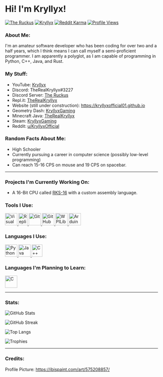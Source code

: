 # Hi! I'm Kryllyx!

[![The Ruckus](https://dcbadge.vercel.app/api/server/MDTF5eGUAC?style=flat&theme=default-inverted)](https://discord.gg/MDTF5eGUAC) [![Kryllyx](https://img.shields.io/youtube/channel/subscribers/UCCvt5Su0rBOPYp17EptU5Sg?style=flat&label=Subscribers&color=FF0000&logo=YouTube)](https://m.youtube.com/channel/UCCvt5Su0rBOPYp17EptU5Sg) [![Reddit Karma](https://img.shields.io/reddit/user-karma/combined/kryllyxofficial?color=FF4500&logo=Reddit&logoColor=FFFFFF)](https://www.reddit.com/user/KryllyxOfficial) [![Profile Views](https://komarev.com/ghpvc/?username=kryllyxoffical01&style=flat&color=blue&label=Profile%20Views)](https://github.com/kryllyxofficial01)

### About Me:
I'm an amateur software developer who has been coding for over two and a half years, which I think means I can call myself a semi-proficient programmer. I am apparently a polyglot, as I am capable of programming in Python, C++, Java, and Rust.

<h3 id="my-stuff">My Stuff:</h3>

- YouTube: [Kryllyx](https://www.youtube.com/channel/UCCvt5Su0rBOPYp17EptU5Sg)
- Discord: TheRealKryllyx#3227
- Discord Server: [The Ruckus](https://discord.gg/MDTF5eGUAC)
- Repl.it: [TheRealKryllyx](https://replit.com/@therealkryllyx)
- Website (still under construction): https://kryllyxofficial01.github.io
- Geometry Dash: [KryllyxGaming](https://gdbrowser.com/u/kryllyxgaming)
- Minecraft Java: [TheRealKryllyx](https://namemc.com/profile/TheRealKryllyx.1)
- Steam: [KryllyxGaming](https://steamcommunity.com/id/KryllyxGaming)
- Reddit: [u/KryllyxOfficial](https://www.reddit.com/user/KryllyxOfficial)

### Random Facts About Me:
- High Schooler
- Currently pursuing a career in computer science (possibly low-level programming)
- Can reach 15-16 CPS on mouse and 19 CPS on spacebar.

---

### Projects I'm Currently Working On:
- A 16-Bit CPU called [RKS-16](https://github.com/kryllyxofficial01/RKS-16) with a custom assembly language.

### Tools I Use:
<p align="left">
<a href="https://code.visualstudio.com">
  <img src="https://cdn.jsdelivr.net/gh/devicons/devicon/icons/vscode/vscode-original.svg" height="40" width="40" alt="Visual Studio Code">
</a>
<a href="https://replit.com">
  <img src="https://user-images.githubusercontent.com/97801783/199977804-e2d80a29-2f81-4985-adfc-eb47c8944481.png" height="40" width="30" alt="Replit">
</a>
<a href="https://git-scm.com/?scrlybrkr=2a887914">
  <img src="https://cdn.jsdelivr.net/gh/devicons/devicon/icons/git/git-plain.svg" height="40" width="40" alt="Git">
</a>
<a href="https://docs.github.com/en/codespaces">
  <img src="https://user-images.githubusercontent.com/97801783/185406328-19ee4420-f497-4fd6-b214-e82c7ffe4fee.png" height="40" width="40" alt="GitHub Codespaces">
</a>
<a href="https://wpilib.org">
  <img src="https://user-images.githubusercontent.com/97801783/185406854-6c7efe05-8cfa-431b-9653-b1448681850c.png" height="40" width="40" alt="WPILib">
</a>
<a href="https://arduino.cc">
  <img src="https://cdn.worldvectorlogo.com/logos/arduino-1.svg" height="40" width="40" alt="Arduino">
</a>

### Languages I Use:
<p align="left">
<a href="https://www.python.org">
  <img src="https://cdn.jsdelivr.net/gh/devicons/devicon/icons/python/python-original.svg" height="40" width="40" alt="Python">
</a>
<a href="https://www.java.com/en">
  <img src="https://cdn.jsdelivr.net/gh/devicons/devicon/icons/java/java-original.svg" height="40" width="40" alt="Java">
</a>
<a href="https://cplusplus.com">
  <img src="https://user-images.githubusercontent.com/42747200/46140125-da084900-c26d-11e8-8ea7-c45ae6306309.png" height="40" width="35" alt="C++">
</a>

### Languages I'm Planning to Learn:
<p align="left">
<a href="https://m.youtube.com/watch?v=dQw4w9WgXcQ">
  <img src="https://cdn.jsdelivr.net/gh/devicons/devicon/icons/c/c-original.svg" height="40" width="40" alt="C">
</a>

---

### Stats:
![GitHub Stats](https://github-readme-stats.vercel.app/api?username=kryllyxofficial01&theme=react&count_private=true&custom_title=GitHub%20Stats&disable_animations=true)

![GitHub Streak](https://streak-stats.demolab.com?user=kryllyxofficial01&theme=react)

![Top Langs](https://github-readme-stats.vercel.app/api/top-langs/?username=kryllyxofficial01&theme=react&hide=Dockerfile,Makefile&layout=compact)

![Trophies](https://github-profile-trophy.vercel.app/?username=kryllyxofficial01&theme=algolia&)

---
  
### Credits:
Profile Picture: https://ibispaint.com/art/575208857/

